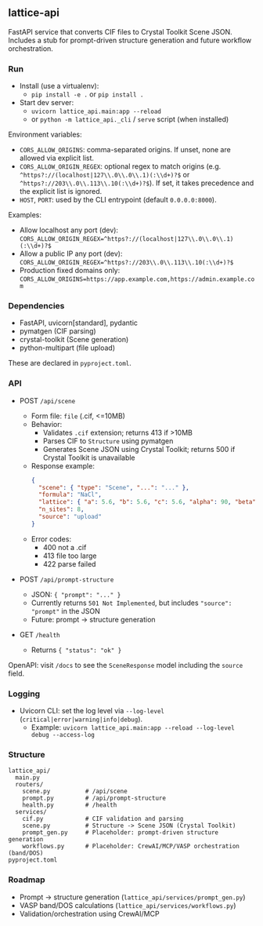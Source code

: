 ## lattice-api

FastAPI service that converts CIF files to Crystal Toolkit Scene JSON. Includes a stub for prompt-driven structure generation and future workflow orchestration.

### Run

- Install (use a virtualenv):
  - `pip install -e .` or `pip install .`
- Start dev server:
  - `uvicorn lattice_api.main:app --reload`
  - or `python -m lattice_api._cli` / `serve` script (when installed)

Environment variables:
- `CORS_ALLOW_ORIGINS`: comma-separated origins. If unset, none are allowed via explicit list.
- `CORS_ALLOW_ORIGIN_REGEX`: optional regex to match origins (e.g. `^https?://(localhost|127\\.0\\.0\\.1)(:\\d+)?$` or `^https?://203\\.0\\.113\\.10(:\\d+)?$`). If set, it takes precedence and the explicit list is ignored.
- `HOST`, `PORT`: used by the CLI entrypoint (default `0.0.0.0:8000`).

Examples:
- Allow localhost any port (dev): `CORS_ALLOW_ORIGIN_REGEX=^https?://(localhost|127\\.0\\.0\\.1)(:\\d+)?$`
- Allow a public IP any port (dev): `CORS_ALLOW_ORIGIN_REGEX=^https?://203\\.0\\.113\\.10(:\\d+)?$`
- Production fixed domains only: `CORS_ALLOW_ORIGINS=https://app.example.com,https://admin.example.com`

### Dependencies
- FastAPI, uvicorn[standard], pydantic
- pymatgen (CIF parsing)
- crystal-toolkit (Scene generation)
- python-multipart (file upload)

These are declared in `pyproject.toml`.

### API

- POST `/api/scene`
  - Form file: `file` (.cif, <=10MB)
  - Behavior:
    - Validates `.cif` extension; returns 413 if >10MB
    - Parses CIF to `Structure` using pymatgen
    - Generates Scene JSON using Crystal Toolkit; returns 500 if Crystal Toolkit is unavailable
  - Response example:
    ```json
    {
      "scene": { "type": "Scene", "...": "..." },
      "formula": "NaCl",
      "lattice": { "a": 5.6, "b": 5.6, "c": 5.6, "alpha": 90, "beta": 90, "gamma": 90, "volume": 179.4 },
      "n_sites": 8,
      "source": "upload"
    }
    ```
  - Error codes:
    - 400 not a .cif
    - 413 file too large
    - 422 parse failed

- POST `/api/prompt-structure`
  - JSON: `{ "prompt": "..." }`
  - Currently returns `501 Not Implemented`, but includes `"source": "prompt"` in the JSON
  - Future: prompt -> structure generation

- GET `/health`
  - Returns `{ "status": "ok" }`

OpenAPI: visit `/docs` to see the `SceneResponse` model including the `source` field.

### Logging
- Uvicorn CLI: set the log level via `--log-level` (`critical|error|warning|info|debug`).
  - Example: `uvicorn lattice_api.main:app --reload --log-level debug --access-log`

### Structure
```
lattice_api/
  main.py
  routers/
    scene.py          # /api/scene
    prompt.py         # /api/prompt-structure
    health.py         # /health
  services/
    cif.py            # CIF validation and parsing
    scene.py          # Structure -> Scene JSON (Crystal Toolkit)
    prompt_gen.py     # Placeholder: prompt-driven structure generation
    workflows.py      # Placeholder: CrewAI/MCP/VASP orchestration (band/DOS)
pyproject.toml
```

### Roadmap
- Prompt -> structure generation (`lattice_api/services/prompt_gen.py`)
- VASP band/DOS calculations (`lattice_api/services/workflows.py`)
- Validation/orchestration using CrewAI/MCP
